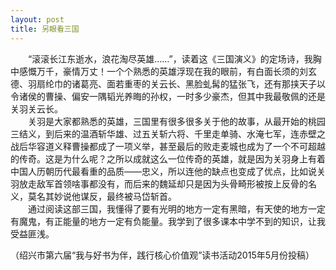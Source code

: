 ```yaml
---
layout: post
title: 另眼看三国
---
```



　　“滚滚长江东逝水，浪花淘尽英雄……”，读着这《三国演义》的定场诗，我胸中感慨万千，豪情万丈！一个个熟悉的英雄浮现在我的眼前，有白面长须的刘玄德、羽扇纶巾的诸葛亮、面若重枣的关云长、黑脸虬髯的猛张飞，还有那挟天子以令诸侯的曹操、偏安一隅韬光养晦的孙权，一时多少豪杰，但其中我最敬佩的还是关羽关云长。  
　　关羽是大家都熟悉的英雄，三国里有很多很多关于他的故事，从最开始的桃园三结义，到后来的温酒斩华雄、过五关斩六将、千里走单骑、水淹七军，连赤壁之战后华容道义释曹操都成了一项义举，甚至最后的败走麦城也成为了一个不可超越的传奇。这是为什么呢？之所以成就这么一位传奇的英雄，就是因为关羽身上有着中国人历朝历代最看重的品质——忠义，所以连他的缺点也变成了优点，比如说关羽放走敌军首领啥事都没有，而后来的魏延却只是因为头骨畸形被按上反骨的名义，莫名其妙说他谋反，最终被马岱斩首。  
　　通过阅读这部三国，我懂得了要有光明的地方一定有黑暗，有天使的地方一定有魔鬼，有正能量的地方一定有负能量。我学到了很多课本中学不到的知识，让我受益匪浅。	  
    
（绍兴市第六届“我与好书为伴，践行核心价值观”读书活动2015年5月份投稿）    
